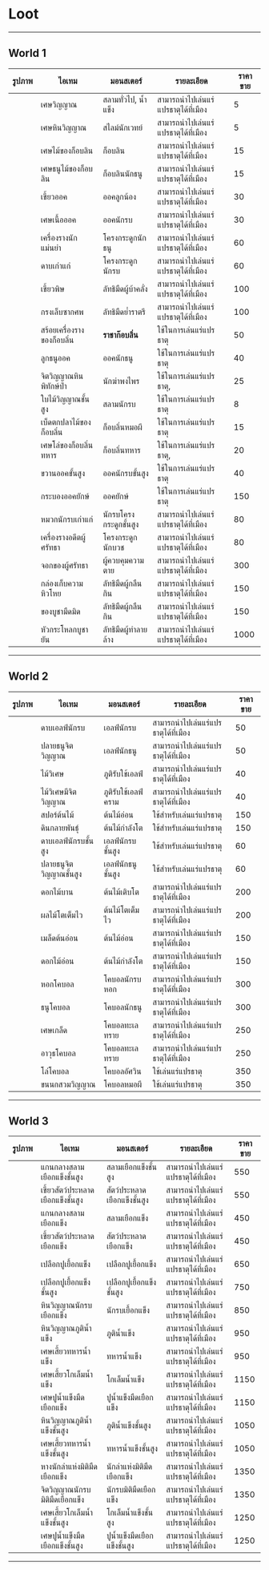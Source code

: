 # Loot

***

## World 1

<table data-full-width="true"><thead><tr><th>รูปภาพ</th><th>ไอเทม</th><th>มอนสเตอร์</th><th>รายละเอียด</th><th data-type="number">ราคาขาย</th></tr></thead><tbody><tr><td></td><td>เศษวิญญาณ</td><td>สลามทั่วไป, น้ำแข็ง</td><td>สามารถนำไปเล่นแร่แปรธาตุได้ที่เมือง</td><td>5</td></tr><tr><td></td><td>เศษหินวิญญาณ</td><td>สไลม์นักเวทย์</td><td>สามารถนำไปเล่นแร่แปรธาตุได้ที่เมือง</td><td>5</td></tr><tr><td></td><td>เศษไม้ของก็อบลิน</td><td>ก็อบลิน</td><td>สามารถนำไปเล่นแร่แปรธาตุได้ที่เมือง</td><td>15</td></tr><tr><td></td><td>เศษธนูไม้ของก็อบลิน</td><td>ก็อบลินนักธนู</td><td>สามารถนำไปเล่นแร่แปรธาตุได้ที่เมือง</td><td>15</td></tr><tr><td></td><td>เขี้ยวออค</td><td>ออคลูกน้อง</td><td>สามารถนำไปเล่นแร่แปรธาตุได้ที่เมือง</td><td>30</td></tr><tr><td></td><td>เศษเนื้อออค</td><td>ออคนักรบ</td><td>สามารถนำไปเล่นแร่แปรธาตุได้ที่เมือง</td><td>30</td></tr><tr><td></td><td>เครื่องรางนักแม่นยำ</td><td>โครงกระดูกนักธนู</td><td>สามารถนำไปเล่นแร่แปรธาตุได้ที่เมือง</td><td>60</td></tr><tr><td></td><td>ดาบเก่าแก่</td><td>โครงกระดูกนักรบ</td><td>สามารถนำไปเล่นแร่แปรธาตุได้ที่เมือง</td><td>60</td></tr><tr><td></td><td>เขี้ยวพิษ</td><td>ลัทธิมืดผู้บ้าคลั่ง</td><td>สามารถนำไปเล่นแร่แปรธาตุได้ที่เมือง</td><td>100</td></tr><tr><td></td><td>กรงเล็บซากศพ</td><td>ลัทธิมืดย่ำราตรี</td><td>สามารถนำไปเล่นแร่แปรธาตุได้ที่เมือง</td><td>100</td></tr><tr><td></td><td>สร้อยเครื่องรางของก็อบลิ่น</td><td><strong>ราชาก๊อบลิ่น</strong></td><td>ใช้ในการเล่นแร่แปรธาตุ</td><td>50</td></tr><tr><td></td><td>ลูกธนูออค</td><td>ออคนักธนู</td><td>ใช้ในการเล่นแร่แปรธาตุ</td><td>40</td></tr><tr><td></td><td>จิตวิญญาณหินพิทักษ์ป่า</td><td>นักฆ่าพงไพร</td><td>ใช้ในการเล่นแร่แปรธาตุ, </td><td>25</td></tr><tr><td></td><td>ใบไม้วิญญาณชั้นสูง</td><td>สลามนักรบ</td><td>ใช้ในการเล่นแร่แปรธาตุ</td><td>8</td></tr><tr><td></td><td>เบ็ดตกปลาไม้ของก็อบลิ่น</td><td>ก็อบลิ่นหมอผี</td><td>ใช้ในการเล่นแร่แปรธาตุ</td><td>15</td></tr><tr><td></td><td>เศษโล่ของก็อบลิ่นทหาร</td><td>ก็อบลิ่นทหาร</td><td>ใช้ในการเล่นแร่แปรธาตุ,</td><td>20</td></tr><tr><td></td><td>ขวานออคขั้นสูง</td><td>ออคนักรบขั้นสูง</td><td>ใช้ในการเล่นแร่แปรธาตุ</td><td>40</td></tr><tr><td></td><td>กระบองออคยักษ์</td><td>ออคยักษ์</td><td>ใช้ในการเล่นแร่แปรธาตุ</td><td>150</td></tr><tr><td></td><td>หมวกนักรบเก่าแก่</td><td>นักรบโครงกระดูกชั้นสูง</td><td>สามารถนำไปเล่นแร่แปรธาตุได้ที่เมือง</td><td>80</td></tr><tr><td></td><td>เครื่องรางอดีตผู้ศรัทธา</td><td>โครงกระดูกนักบวช</td><td>สามารถนำไปเล่นแร่แปรธาตุได้ที่เมือง</td><td>80</td></tr><tr><td></td><td>จอกของผู้ศรัทธา</td><td>ผู้ควบคุมความตาย</td><td>สามารถนำไปเล่นแร่แปรธาตุได้ที่เมือง</td><td>300</td></tr><tr><td></td><td>กล่องเก็บความหิวโหย</td><td>ลัทธิมืดผู้กลืนกิน</td><td>สามารถนำไปเล่นแร่แปรธาตุได้ที่เมือง</td><td>150</td></tr><tr><td></td><td>ของบูชามืดมิด</td><td>ลัทธิมืดผู้กลืนกิน</td><td>สามารถนำไปเล่นแร่แปรธาตุได้ที่เมือง</td><td>150</td></tr><tr><td></td><td>หัวกระโหลกบูชายัน</td><td>ลัทธิมืดผู้ทำลายล้าง</td><td>สามารถนำไปเล่นแร่แปรธาตุได้ที่เมือง</td><td>1000</td></tr></tbody></table>

***

## World 2

<table data-full-width="true"><thead><tr><th>รูปภาพ</th><th>ไอเทม</th><th>มอนสเตอร์</th><th>รายละเอียด</th><th>ราคาขาย</th></tr></thead><tbody><tr><td></td><td>ดาบเอลฟ์นักรบ</td><td>เอลฟ์นักรบ</td><td>สามารถนำไปเล่นแร่แปรธาตุได้ที่เมือง</td><td>50</td></tr><tr><td></td><td>ปลายธนูจิตวิญญาณ</td><td>เอลฟ์นักธนู</td><td>สามารถนำไปเล่นแร่แปรธาตุได้ที่เมือง</td><td>50</td></tr><tr><td></td><td>ไม้วิเศษ</td><td>ภูติรับใช้เอลฟ์</td><td>สามารถนำไปเล่นแร่แปรธาตุได้ที่เมือง</td><td>40</td></tr><tr><td></td><td>ไม้วิเศษมีจิตวิญญาณ</td><td>ภูติรับใช้เอลฟ์คราม</td><td>สามารถนำไปเล่นแร่แปรธาตุได้ที่เมือง</td><td>40</td></tr><tr><td></td><td>สปอร์ต้นไม้</td><td>ต้นไม้อ่อน</td><td>ใช้สำหรับเล่นแร่แปรธาตุ</td><td>150</td></tr><tr><td></td><td>ดินกลายพันธุ์</td><td>ต้นไม้กำลังโต</td><td>ใช้สำหรับเล่นแร่แปรธาตุ</td><td>150</td></tr><tr><td></td><td>ดาบเอลฟ์นักรบชั้นสูง</td><td>เอลฟ์นักรบชั้นสูง</td><td>ใช้สำหรับเล่นแร่แปรธาตุ</td><td>60</td></tr><tr><td></td><td>ปลายธนูจิตวิญญาณชั้นสูง</td><td>เอลฟ์นักธนูชั้นสูง</td><td>ใช้สำหรับเล่นแร่แปรธาตุ</td><td>60</td></tr><tr><td></td><td>ดอกไม้บาน</td><td>ต้นไม้เติบโต</td><td>สามารถนำไปเล่นแร่แปรธาตุได้ที่เมือง</td><td>200</td></tr><tr><td></td><td>ผลไม้โตเต็มไว</td><td>ต้นไม้โตเต็มไว</td><td>สามารถนำไปเล่นแร่แปรธาตุได้ที่เมือง</td><td>200</td></tr><tr><td></td><td>เมล็ดต้นอ่อน</td><td>ต้นไม้อ่อน</td><td>สามารถนำไปเล่นแร่แปรธาตุได้ที่เมือง</td><td>150</td></tr><tr><td></td><td>ดอกไม้อ่อน</td><td>ต้นไม้กำลังโต</td><td>สามารถนำไปเล่นแร่แปรธาตุได้ที่เมือง</td><td>150</td></tr><tr><td></td><td>หอกโคบอล</td><td>โคบอลนักรบหอก</td><td>สามารถนำไปเล่นแร่แปรธาตุได้ที่เมือง</td><td>300</td></tr><tr><td></td><td>ธนูโคบอล</td><td>โคบอลนักธนู</td><td>สามารถนำไปเล่นแร่แปรธาตุได้ที่เมือง</td><td>300</td></tr><tr><td></td><td>เศษเกล็ด</td><td>โคบอลทะเลทราย</td><td>สามารถนำไปเล่นแร่แปรธาตุได้ที่เมือง</td><td>250</td></tr><tr><td></td><td>อาวุธโคบอล</td><td>โคบอลทะเลทราย</td><td>สามารถนำไปเล่นแร่แปรธาตุได้ที่เมือง</td><td>250</td></tr><tr><td></td><td>โล่โคบอล</td><td>โคบอลอัศวิน</td><td>ใช้เล่นแร่แปรธาตุ</td><td>350</td></tr><tr><td></td><td>ขนนกสวมวิญญาณ</td><td>โคบอลหมอผี</td><td>ใช้เล่นแร่แปรธาตุ</td><td>350</td></tr></tbody></table>

***

## World 3

<table data-full-width="true"><thead><tr><th>รูปภาพ</th><th>ไอเทม</th><th>มอนสเตอร์</th><th>รายละเอียด</th><th>ราคาขาย</th></tr></thead><tbody><tr><td></td><td>แกนกลางสลามเยือกแข็งชั้นสูง</td><td>สลามเยือกแข็งชั้นสูง</td><td>สามารถนำไปเล่นแร่แปรธาตุได้ที่เมือง</td><td>550</td></tr><tr><td></td><td>เขี้ยวสัตว์ประหลาดเยือกแข็งชั้นสูง</td><td>สัตว์ประหลาดเยือกแข็งชั้นสูง</td><td>สามารถนำไปเล่นแร่แปรธาตุได้ที่เมือง</td><td>550</td></tr><tr><td></td><td>แกนกลางสลามเยือกแข็ง</td><td>สลามเยือกแข็ง</td><td>สามารถนำไปเล่นแร่แปรธาตุได้ที่เมือง</td><td>450</td></tr><tr><td></td><td>เขี้ยวสัตว์ประหลาดเยือกแข็ง</td><td>สัตว์ประหลาดเยือกแข็ง</td><td>สามารถนำไปเล่นแร่แปรธาตุได้ที่เมือง</td><td>450</td></tr><tr><td></td><td>เปลือกปูเยื้อกแข็ง</td><td>เปลือกปูเยื้อกแข็ง</td><td>สามารถนำไปเล่นแร่แปรธาตุได้ที่เมือง</td><td>650</td></tr><tr><td></td><td>เปลือกปูเยื้อกแข็งชั้นสูง</td><td>เปลือกปูเยื้อกแข็งชั้นสูง</td><td>สามารถนำไปเล่นแร่แปรธาตุได้ที่เมือง</td><td>750</td></tr><tr><td></td><td>หินวิญญาณนักรบเยือกแข็ง</td><td>นักรบเยื้อกแข็ง</td><td>สามารถนำไปเล่นแร่แปรธาตุได้ที่เมือง</td><td>850</td></tr><tr><td></td><td>หินวิญญาณภูติน้ำแข็ง</td><td>ภูติน้ำแข็ง</td><td>สามารถนำไปเล่นแร่แปรธาตุได้ที่เมือง</td><td>950</td></tr><tr><td></td><td>เศษเสี้ยวทหารน้ำแข็ง</td><td>ทหารน้ำแข็ง</td><td>สามารถนำไปเล่นแร่แปรธาตุได้ที่เมือง </td><td>950</td></tr><tr><td></td><td>เศษเสี้ยวโกเล็มน้ำแข็ง</td><td>โกเล็มน้ำแข็ง</td><td>สามารถนำไปเล่นแร่แปรธาตุได้ที่เมือง</td><td>1150</td></tr><tr><td></td><td>เศษปูน้ำแข็งมืดเยือกแข็ง</td><td>ปูน้ำแข็งมืดเยือกแข็ง</td><td>สามารถนำไปเล่นแร่แปรธาตุได้ที่เมือง</td><td>1150</td></tr><tr><td></td><td>หินวิญญาณภูติน้ำแข็งชั้นสูง</td><td>ภูติน้ำแข็งชั้นสูง</td><td>สามารถนำไปเล่นแร่แปรธาตุได้ที่เมือง</td><td>1050</td></tr><tr><td></td><td>เศษเสี้ยวทหารน้ำแข็งชั้นสูง</td><td>ทหารน้ำแข็งชั้นสูง</td><td>สามารถนำไปเล่นแร่แปรธาตุได้ที่เมือง</td><td>1050</td></tr><tr><td></td><td>หางนักล่าแห่งมิติมืดเยือกแข็ง</td><td>นักล่าแห่งมิติมืดเยือกแข็ง</td><td>สามารถนำไปเล่นแร่แปรธาตุได้ที่เมือง</td><td>1350</td></tr><tr><td></td><td>จิตวิญญาณนักรบมิติมืดเยือกแข็ง</td><td>นักรบมิติมืดเยือกแข็ง</td><td>สามารถนำไปเล่นแร่แปรธาตุได้ที่เมือง</td><td>1350</td></tr><tr><td></td><td>เศษเสี้ยวโกเล็มน้ำแข็งชั้นสูง</td><td>โกเล็มน้ำแข็งชั้นสูง</td><td>สามารถนำไปเล่นแร่แปรธาตุได้ที่เมือง</td><td>1250</td></tr><tr><td></td><td>เศษปูน้ำแข็งมืดเยือกแข็งชั้นสูง</td><td>ปูน้ำแข็งมืดเยือกแข็งชั้นสูง</td><td>สามารถนำไปเล่นแร่แปรธาตุได้ที่เมือง</td><td>1250</td></tr></tbody></table>

***
